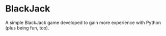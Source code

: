 # BlackJack
A simple BlackJack game developed to gain more experience with Python (plus being fun, too).
